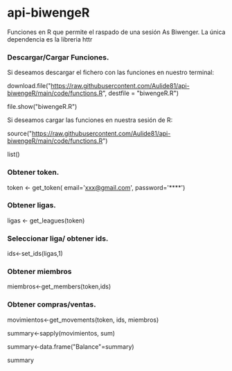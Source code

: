 # api-biwengeR

Funciones en R que permite el raspado de una sesión As Biwenger. La única dependencia es la libreria httr

### Descargar/Cargar Funciones.

Si deseamos descargar el fichero con las funciones en nuestro terminal:

download.file("https://raw.githubusercontent.com/Aulide81/api-biwengeR/main/code/functions.R", destfile = "biwengeR.R")

file.show("biwengeR.R")

Si deseamos cargar las funciones en nuestra sesión de R:

 source("https://raw.githubusercontent.com/Aulide81/api-biwengeR/main/code/functions.R")
 
 list()

### Obtener token.

token <- get_token( email='xxx@gmail.com', password='****')

### Obtener ligas.

ligas <- get_leagues(token)

### Seleccionar liga/ obtener ids.

ids<-set_ids(ligas,1)

### Obtener miembros

miembros<-get_members(token,ids)

### Obtener compras/ventas.

movimientos<-get_movements(token, ids, miembros)

summary<-sapply(movimientos, sum)

summary<-data.frame("Balance"=summary)

summary
